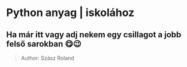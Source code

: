 # Python anyag | iskolához
## Ha már itt vagy adj nekem egy csillagot a jobb felső sarokban 😋😉
>Author: Szász Roland
<!-- 
## ![SMTH]()
Just paste a link here of a photo do you like! 
-->